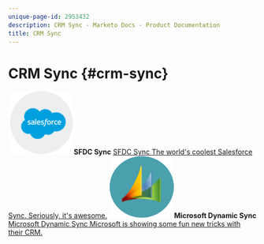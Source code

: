 ```yaml
---
unique-page-id: 2953432
description: CRM Sync - Marketo Docs - Product Documentation
title: CRM Sync
---
```


# CRM Sync {#crm-sync}

**![SFDC Sync](assets/sfdc.png)SFDC Sync** [SFDC Sync The world's coolest Salesforce Sync. Seriously, it's awesome.](https://docs.marketo.com/display/DOCS/Salesforce+Sync)     **![Microsoft Dynamic Sync](assets/dynamics.png)Microsoft Dynamic Sync** [Microsoft Dynamic Sync Microsoft is showing some fun new tricks with their CRM.](https://docs.marketo.com/display/DOCS/Microsoft+Dynamics+Sync)
